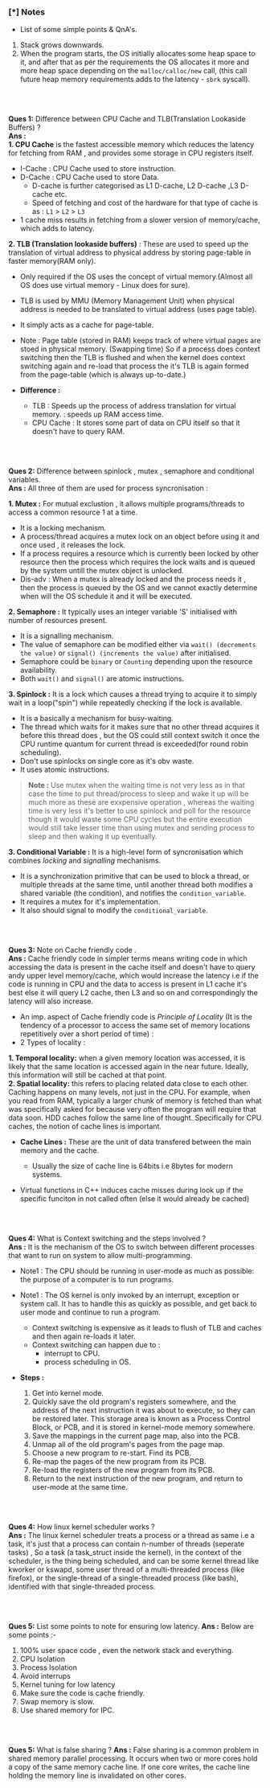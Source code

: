 ### [\*] Notes

* List of some simple points & QnA's.

1. Stack grows downwards.
2. When the program starts, the OS initially allocates some heap space to it, and after that as per the requirements the OS allocates it more and more heap space depending on the `malloc/calloc/new` call, (this call future heap memory requirements adds to the latency - `sbrk` syscall).

</br>
</br>

**Ques 1:** Difference between CPU Cache and TLB(Translation Lookaside Buffers) ? </br>
**Ans :**  
**1. CPU Cache** is the fastest accessible memory which reduces the latency for fetching from RAM , and provides some storage in CPU registers itself.
  * I-Cache : CPU Cache used to store instruction.
  * D-Cache : CPU Cache used to store Data.
    * D-cache is further categorised as L1 D-cache, L2 D-cache ,L3 D-cache etc.
    * Speed of fetching and cost of the hardware for that type of cache is as : `L1` > `L2` > `L3`
  * 1 cache miss results in fetching from a slower version of memory/cache, which adds to latency.

**2. TLB (Translation lookaside buffers)** : These are used to speed up the translation of virtual address to physical address by storing page-table in faster memory(RAM only).
  * Only required if the OS uses the concept of virtual memory.(Almost all OS does use virtual memory - Linux does for sure).
  * TLB is used by MMU (Memory Management Unit) when physical address is needed to be translated to virtual address (uses page table).
  * It simply acts as a cache for page-table.
  * Note : Page table (stored in RAM) keeps track of where virtual pages are stoed in physical memory. (Swapping time) So if a process does context switching then the TLB is flushed and when the kernel does context switching again and re-load that process the it's TLB is again formed from the page-table (which is always up-to-date.)

* **Difference :** 
  * TLB : Speeds up the process of address translation for virtual memory. : speeds up RAM access time.
  * CPU Cache : It stores some part of data on CPU itself so that it doesn't have to query RAM.

</br>
</br>

**Ques 2:** Difference between spinlock , mutex , semaphore and conditional variables.</br>
**Ans :**  All three of them are used for process syncronisation :

**1. Mutex :** For mutual exclustion , it allows multiple programs/threads to access a common resource 1 at a time.
  * It is a locking mechanism.
  * A process/thread acquires a mutex lock on an object before using it and once used , it releases the lock.
  * If a process requires a resource which is currently been locked by other resource then the process which requires the lock waits and is queued by the system untill the mutex object is unlocked.
  * Dis-adv : When a mutex is already locked and the process needs it , then the process is queued by the OS and we cannot exactly determine when will the OS schedule it and it will be executed.

**2. Semaphore :** It typically uses an integer variable 'S' initialised with number of resources present.
  * It is a signalling mechanism.
  * The value of semaphore can be modified either via `wait() (decrements the value)` or `signal() (increments the value)` after initialised.
  * Semaphore could be `binary` or `Counting` depending upon the resource availability.
  * Both `wait()` and `signal()` are atomic instructions.

**3. Spinlock :** It is a lock which causes a thread trying to acquire it to simply wait in a loop("spin") while repeatedly checking if the lock is available.
  * It is a basically a mechanism for busy-waiting.
  * The thread which waits for it makes sure that no other thread acquires it before this thread does , but the OS could still context switch it once the CPU runtime quantum for current thread is exceeded(for round robin scheduling).
  * Don't use spinlocks on single core as it's obv waste.
  * It uses atomic instructions.

> **Note :** Use mutex when the waiting time is not very less as in that case the time to put thread/process to sleep and wake it up will be much more as these are exxpensive operation , whereas the waiting time is very less it's better to use spinlock and poll for the resource though it would waste some CPU cycles but the entire execution would still take lesser time than using mutex and sending process to sleep and then waking it up eventually.

**3. Conditional Variable :** It is a high-level form of syncronisation which combines *locking* and *signalling* mechanisms.
  * It is a synchronization primitive that can be used to block a thread, or multiple threads at the same time, until another thread both modifies a shared variable (the condition), and notifies the `condition_variable`.
  * It requires a mutex for it's implementation.
  * It also should signal to modify the `conditional_variable`.

</br>
</br>

**Ques 3:** Note on Cache friendly code . </br>
**Ans :** Cache friendly code in simpler terms means writing code in which accessing the data is present in the cache itself and doesn't have to query andy upper level memory/cache, which would increase the latency i.e if the code is running in CPU and the data to access is present in L1 cache it's best else it will query L2 cache, then L3 and so on and correspondingly the latency will also increase.
  * An imp. aspect of Cache friendly code is *Principle of Locality* (It is the tendency of a processor to access the same set of memory locations repetitively over a short period of time) :
  * 2 Types of locality : 


  **1. Temporal locality:** when a given memory location was accessed, it is likely that the same location is accessed again in the near future. Ideally, this information will still be cached at that point.
</br>
  **2. Spatial locality:** this refers to placing related data close to each other. Caching happens on many levels, not just in the CPU. For example, when you read from RAM, typically a larger chunk of memory is fetched than what was specifically asked for because very often the program will require that data soon. HDD caches follow the same line of thought. Specifically for CPU caches, the notion of cache lines is important.
  * **Cache Lines :** These are the unit of data transfered between the main memory and the cache.
    * Usually the size of cache line is 64bits i.e 8bytes for modern systems.

  * Virtual functions in C++ induces cache misses during look up if the specific funciton in not called often (else it would already be cached)

</br>
</br>

**Ques 4:** What is Context switching and the steps involved ? </br>
**Ans :** It is the mechanism of the OS to switch between different processes that want to run on system to allow multi-programming.
  * Note1 : The CPU should be running in user-mode as much as possible: the purpose of a computer is to run programs.
  * Note1 : The OS kernel is only invoked by an interrupt, exception or system call. It has to handle this as quickly as possible, and get back to user mode and continue to run a program.
	* Context switching is expensive as it leads to flush of TLB and caches and then again re-loads it later.
	* Context switching can happen due to :
		* interrupt to CPU.
		* process scheduling in OS.
	
  * **Steps :**
	1. Get into kernel mode.
	2. Quickly save the old program's registers somewhere, and the address of the next instruction it was about to execute, so they can be restored later. This storage area is known as a Process Control Block, or PCB, and it is stored in kernel-mode memory somewhere.
	3. Save the mappings in the current page map, also into the PCB.
	4. Unmap all of the old program's pages from the page map.
	5. Choose a new program to re-start. Find its PCB.
	6. Re-map the pages of the new program from its PCB.
	7. Re-load the registers of the new program from its PCB.
	8. Return to the next instruction of the new program, and return to user-mode at the same time.

</br>
</br>


**Ques 4:** How linux kernel scheduler works ? </br>
**Ans :** The linux kernel scheduler treats a process or a thread as same i.e a task, it's just that a process can contain n-number of threads (seperate tasks) , So a task (a task\_struct inside the kernel), in the context of the scheduler, is the thing being scheduled, and can be some kernel thread like kworker or kswapd, some user thread of a multi-threaded process (like firefox), or the single-thread of a single-threaded process (like bash), identified with that single-threaded process.

</br>
</br>

**Ques 5:** List some points to note for ensuring low latency.
**Ans :** Below are some points :-
  1. 100% user space code , even the network stack and everything.
  2. CPU Isolation
  3. Process Isolation
  4. Avoid interrups
  5. Kernel tuning for low latency
  6. Make sure the code is cache friendly.
  7. Swap memory is slow.
  8. Use shared memory for IPC.

</br>
</br>

**Ques 5:** What is false sharing ?
**Ans :** False sharing is a common problem in shared memory parallel processing. It occurs when two or more cores hold a copy of the same memory cache line. If one core writes, the cache line holding the memory line is invalidated on other cores.


